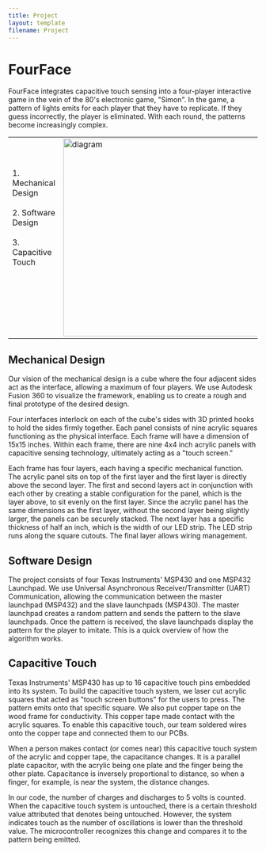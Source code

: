 ```yaml
---
title: Project
layout: template
filename: Project
--- 
```


# FourFace 
FourFace integrates capacitive touch sensing into a four-player interactive game in the vein of the 80's electronic game, "Simon". In the game, a pattern of lights emits for each player that they have to replicate. If they guess incorrectly, the player is eliminated. With each round, the patterns become increasingly complex.

<div markdown="1">
<p align="center">
<table>
    <tr>
        <td valign="top"><br/> <br/> <br/> 1. Mechanical Design <br/> <br/> 2. Software Design <br/> <br/> 3. Capacitive             Touch</td>
      <td valign="middle"><img src="https://github.com/pmackle/EE-Emerge-2020-          
        FourFace/blob/master/Documentation/Photos/Screen%20Shot%202020-05-14%20at%204.56.53%20PM.png" style="vertical-align:            bottom; "width="400" alt = "diagram"/></td>
    </tr>
</table>
</p>
</div>

## Mechanical Design

Our vision of the mechanical design is a cube where the four adjacent sides act as the interface, allowing a maximum of four players. We use Autodesk Fusion 360 to visualize the framework, enabling us to create a rough and final prototype of the desired design.

Four interfaces interlock on each of the cube's sides with 3D printed hooks to hold the sides firmly together. Each panel consists of nine acrylic squares functioning as the physical interface. Each frame will have a dimension of 15x15 inches. Within each frame, there are nine 4x4 inch acrylic panels with capacitive sensing technology, ultimately acting as a "touch screen."

Each frame has four layers, each having a specific mechanical function. The acrylic panel sits on top of the first layer and the first layer is directly above the second layer. The first and second layers act in conjunction with each other by creating a stable configuration for the panel, which is the layer above, to sit evenly on the first layer. Since the acrylic panel has the same dimensions as the first layer, without the second layer being slightly larger, the panels can be securely stacked. The next layer has a specific thickness of half an inch, which is the width of our LED strip. The LED strip runs along the square cutouts. The final layer allows wiring management.

## Software Design 

The project consists of four Texas Instruments' MSP430 and one MSP432 Launchpad. We use Universal Asynchronous Receiver/Transmitter (UART) Communication, allowing the communication between the master launchpad (MSP432) and the slave launchpads (MSP430). The master launchpad creates a random pattern and sends the pattern to the slave launchpads. Once the pattern is received, the slave launchpads display the pattern for the player to imitate. This is a quick overview of how the algorithm works.

## Capacitive Touch

Texas Instruments' MSP430 has up to 16 capacitive touch pins embedded into its system. To build the capacitive touch system, we laser cut acrylic squares that acted as "touch screen buttons" for the users to press. The pattern emits onto that specific square. We also put copper tape on the wood frame for conductivity. This copper tape made contact with the acrylic squares. To enable this capacitive touch, our team soldered wires onto the copper tape and connected them to our PCBs.

When a person makes contact (or comes near) this capacitive touch system of the acrylic and copper tape, the capacitance changes. It is a parallel plate capacitor, with the acrylic being one plate and the finger being the other plate. Capacitance is inversely proportional to distance, so when a finger, for example, is near the system, the distance changes.

In our code, the number of charges and discharges to 5 volts is counted. When the capacitive touch system is untouched, there is a certain threshold value attributed that denotes being untouched. However, the system indicates touch as the number of oscillations is lower than the threshold value. The microcontroller recognizes this change and compares it to the pattern being emitted.
